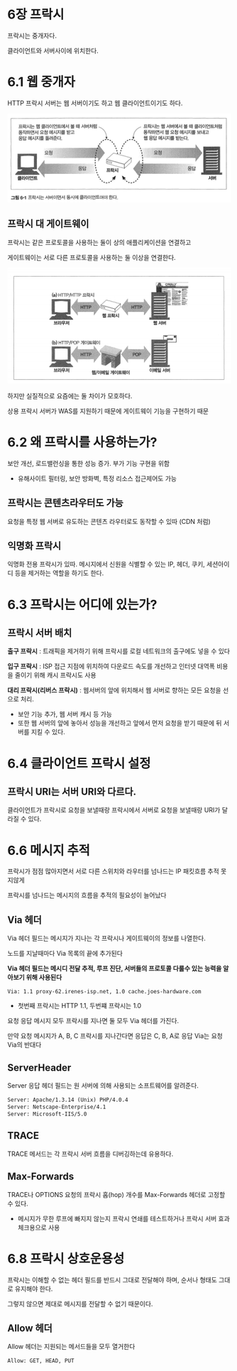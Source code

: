 # 6장 프락시

프락시는 중개자다.

클라이언트와 서버사이에 위치한다.



# 6.1 웹 중개자

HTTP 프락시 서버는 웹 서버이기도 하고 웹 클라이언트이기도 하다.

<img src="./영수_images/image-20231116213706214.png">

## 프락시 대 게이트웨이

프락시는 같은 프로토콜을 사용하는 둘이 상의 애플리케이션을 연결하고

게이트웨이는 서로 다른 프로토콜을 사용하는 둘 이상을 연결한다.

<img src="./영수_images/image-20231116231352242.png">

하지만 실질적으로 요즘에는 둘 차이가 모호하다.

상용 프락시 서버가 WAS를 지원하기 때문에 게이트웨이 기능을 구현하기 때문 

# 6.2 왜 프락시를 사용하는가?

보안 개선, 로드밸런싱을 통한 성능 증가. 부가 기능 구현을 위함

* 유해사이트 필터링, 보안 방화벽, 특정 리소스 접근제어도 가능 

## 프락시는 콘텐츠라우터도 가능

요청을 특정 웹 서버로 유도하는 콘텐츠 라우터로도 동작할 수 있따 (CDN 처럼)

## 익명화 프락시

익명화 전용 프락시가 있따. 메시지에서 신원을 식별할 수 있는 IP, 헤더, 쿠키, 세션아이디 등을 제거하는 역할을 하기도 한다.

# 6.3 프락시는 어디에 있는가?

## 프락시 서버 배치

**출구 프락시** : 트래픽을 제거하기 위해 프락시를 로컬 네트워크의 출구에도 넣을 수 있다

**입구 프락시** : ISP 접근 지점에 위치하여 다운로드 속도를 개선하고 인터넷 대역폭 비용을 줄이기 위해 캐시 프락시도 사용

**대리 프락시(리버스 프락시)** : 웹서버의 앞에 위치해서 웹 서버로 향하는 모든 요청을 선으로 처리.

* 보안 기능 추가, 웹 서버 캐시 등 가능
* 또한 웹 서버의 앞에 놓아서 성능을 개선하고 앞에서 먼저 요청을 받기 때문에 뒤 서버를 지킬 수 있다.

# 6.4 클라이언트 프락시 설정

## 프락시 URI는 서버 URI와 다르다.

클라이언트가 프락시로 요청을 보낼때랑 프락시에서 서버로 요청을 보낼때랑 URI가 달라질 수 있다.

# 6.6 메시지 추적

프락시가 점점 많아지면서 서로 다른 스위치와 라우터를 넘나드는 IP 패킷흐름 추적 못지않게

프락시를 넘나드는 메시지의 흐름을 추적의 필요성이 늘어났다

## Via 헤더

Via 헤더 필드는 메시지가 지나는 각 프락시나 게이트웨이의 정보를 나열한다. 

노드를 지날때마다 Via 목록의 끝에 추가된다

**Via 헤더 필드는 메시디 전달 추적, 루프 진단, 서버들의 프로토콜 다룰수 있는 능력을 알아보기 위해 사용된다**

```http
Via: 1.1 proxy-62.irenes-isp.net, 1.0 cache.joes-hardware.com
```

* 첫번째 프락시는 HTTP 1.1, 두번쨰 프락시는 1.0

요청 응답 메시지 모두 프락시를 지나면 둘 모두 Via 헤더를 가진다.

만약 요청 메시지가 A, B, C 프락시를 지나간다면 응답은 C, B, A로 응답 Via는 요청 Via의 반대다 

## ServerHeader

Server 응답 헤더 필드는 원 서버에 의해 사용되는 소프트웨어를 알려준다.

```http
Server: Apache/1.3.14 (Unix) PHP/4.0.4
Server: Netscape-Enterprise/4.1
Server: Microsoft-IIS/5.0
```

## TRACE

TRACE 메서드는 각 프락시 서버 흐름을 디버깅하는데 유용하다.

## Max-Forwards

TRACE나 OPTIONS 요청의 프락시 홉(hop) 개수를 Max-Forwards 헤더로 고정할 수 있다. 

* 메시지가 무한 루프에 빠지지 않는지 프락시 연쇄를 테스트하거나 프락시 서버 효과 체크용으로 사용 

# 6.8 프락시 상호운용성

프락시는 이해할 수 없는 헤더 필드를 반드시 그대로 전달해야 하며, 순서나 형태도 그대로 유지해야 한다.

그렇지 않으면 제대로 메시지를 전달할 수 없기 때문이다.

## Allow 헤더

Allow 헤더는 지원되는 메서드들을 모두 열거한다

```
Allow: GET, HEAD, PUT
```

